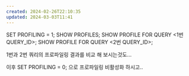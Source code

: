 ```yaml
---
created: 2024-02-26T22:10:35
updated: 2024-03-03T11:41
---
```

SET PROFILING = 1;
SHOW PROFILES;
SHOW PROFILE FOR QUERY <1번 QUERY_ID>;
SHOW PROFILE FOR QUERY <2번 QUERY_ID>;

1번과 2번 쿼리의 프로파일링 결과를 비교 해 보시는것도…


이후
SET PROFILING = 0;
으로 프로파일링 비활성화 하시고..